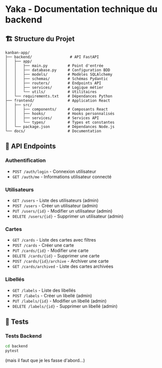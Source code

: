 # Yaka - Documentation technique du backend

## 🏗️ Structure du Projet

```none
kanban-app/
├── backend/                 # API FastAPI
│   ├── app/
│   │   ├── main.py         # Point d'entrée
│   │   ├── database.py     # Configuration BDD
│   │   ├── models/         # Modèles SQLAlchemy
│   │   ├── schemas/        # Schémas Pydantic
│   │   ├── routers/        # Endpoints API
│   │   ├── services/       # Logique métier
│   │   └── utils/          # Utilitaires
│   └── requirements.txt    # Dépendances Python
├── frontend/               # Application React
│   ├── src/
│   │   ├── components/     # Composants React
│   │   ├── hooks/          # Hooks personnalisés
│   │   ├── services/       # Services API
│   │   └── types/          # Types et constantes
│   └── package.json        # Dépendances Node.js
└── docs/                   # Documentation
```

## 🔧 API Endpoints

### Authentification

- `POST /auth/login` - Connexion utilisateur
- `GET /auth/me` - Informations utilisateur connecté

### Utilisateurs

- `GET /users` - Liste des utilisateurs (admin)
- `POST /users` - Créer un utilisateur (admin)
- `PUT /users/{id}` - Modifier un utilisateur (admin)
- `DELETE /users/{id}` - Supprimer un utilisateur (admin)

### Cartes

- `GET /cards` - Liste des cartes avec filtres
- `POST /cards` - Créer une carte
- `PUT /cards/{id}` - Modifier une carte
- `DELETE /cards/{id}` - Supprimer une carte
- `POST /cards/{id}/archive` - Archiver une carte
- `GET /cards/archived` - Liste des cartes archivées

### Libellés

- `GET /labels` - Liste des libellés
- `POST /labels` - Créer un libellé (admin)
- `PUT /labels/{id}` - Modifier un libellé (admin)
- `DELETE /labels/{id}` - Supprimer un libellé (admin)

## 🧪 Tests

### Tests Backend

```bash
cd backend
pytest
```

(mais il faut que je les fasse d'abord...)
